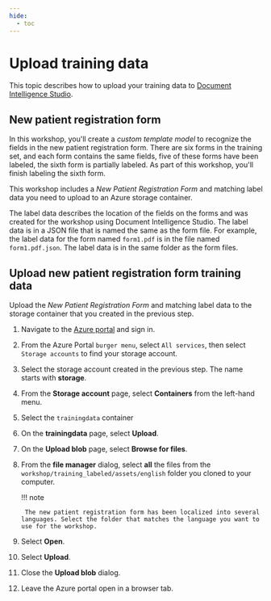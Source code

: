 ```yaml
---
hide:
  - toc
---
```


# Upload training data

This topic describes how to upload your training data to [Document Intelligence Studio](https://learn.microsoft.com/azure/applied-ai-services/form-recognizer/concept-form-recognizer-studio?WT.mc_id=aiml-77396-cxa).

## New patient registration form

In this workshop, you'll create a _custom template model_ to recognize the fields in the new patient registration form. There are six forms in the training set, and each form contains the same fields, five of these forms have been labeled, the sixth form is partially labeled. As part of this workshop, you'll finish labeling the sixth form.

This workshop includes a _New Patient Registration Form_ and matching label data you need to upload to an Azure storage container.

The label data describes the location of the fields on the forms and was created for the workshop using Document Intelligence Studio. The label data is in a JSON file that is named the same as the form file. For example, the label data for the form named `form1.pdf` is in the file named `form1.pdf.json`. The label data is in the same folder as the form files.

<!-- ## Create a storage container

1. Navigate to [create a Storage account](https://portal.azure.com/#create/Microsoft.StorageAccount).
1. On the **Create storage account** page, enter the following values:
    - **Subscription**: Select the subscription that you are using for this lab.
    - **Resource group**: Select **Create new** and enter `new-patient-registration` as the name.
    - **Storage account name**: Enter a unique name for your storage account.
    - **Region**: Select the location that is closest to you.
    - **Performance**: Select **Standard**.
    - **Redundancy**: Select **Locally-redundant storage (LRS)**.
1. Select **Review**.
1. Select **Create**.

## Configure CORS

[CORS (Cross Origin Resource Sharing)](https://docs.microsoft.com/rest/api/storageservices/cross-origin-resource-sharing--cors--support-for-the-azure-storage-services?WT.mc_id=aiml-77396-cxa) needs to be configured on your Azure storage account for it to be accessible from the Document Intelligence Studio. To configure CORS in the Azure portal, you'll need access to the CORS tab of your storage account.

1. Select the CORS tab for the storage account.

   ![Screenshot of the CORS setting menu in the Azure portal.](./img/cors-setting-menu.png)

1. Start by creating a new CORS entry in the Blob service.

1. Set the **Allowed origins** to `https://formrecognizer.appliedai.azure.com`.

   ![Screenshot that shows CORS configuration for a storage account](./img/cors-updated-image.png)

    > You can use the wildcard character '*' rather than a specified domain to allow all origin domains to make requests via CORS.

1. Select all the available 8 options for **Allowed methods**.

1. Approve all **Allowed headers** and **Exposed headers** by entering an * in each field.

1. Set the **Max Age** to 120 seconds or any acceptable value.

1. Select the save button at the top of the page to save the changes.

CORS should now be configured to use the storage account from Document Intelligence Studio. -->

## Upload new patient registration form training data

Upload the *New Patient Registration Form* and matching label data to the storage container that you created in the previous step.

1. Navigate to the [Azure portal](https://portal.azure.com) and sign in.
2. From the Azure Portal `burger menu`, select `All services`, then select `Storage accounts` to find your storage account.
3. Select the storage account created in the previous step. The name starts with **storage**.
4. From the **Storage account** page, select **Containers** from the left-hand menu.
5. Select the `trainingdata` container
6. On the **trainingdata** page, select **Upload**.
7. On the **Upload blob** page, select **Browse for files**.
8. From the **file manager** dialog, select **all** the files from the `workshop/training_labeled/assets/english` folder you cloned to your computer.

    !!! note

        The new patient registration form has been localized into several languages. Select the folder that matches the language you want to use for the workshop.

9. Select **Open**.
10. Select **Upload**.
11. Close the **Upload blob** dialog.
12. Leave the Azure portal open in a browser tab.
